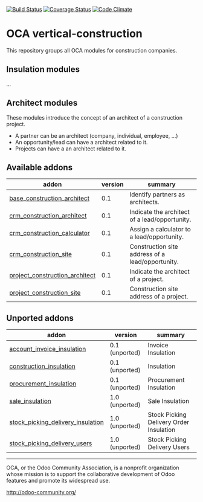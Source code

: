 [![Build Status](https://travis-ci.org/OCA/vertical-construction.svg?branch=8.0)](https://travis-ci.org/OCA/vertical-construction)
[![Coverage Status](https://coveralls.io/repos/OCA/vertical-construction/badge.svg?branch=8.0)](https://coveralls.io/r/OCA/vertical-construction?branch=8.0)
[![Code Climate](https://codeclimate.com/github/OCA/vertical-construction/badges/gpa.svg)](https://codeclimate.com/github/OCA/vertical-construction)
# OCA vertical-construction
This repository groups all OCA modules for construction companies.

## Insulation modules
...


## Architect modules
These modules introduce the concept of an architect of a construction project.
- A partner can be an architect (company, individual, employee, ...)
- An opportunity/lead can have a architect related to it.
- Projects can have a an architect related to it.

[//]: # (addons)
Available addons
----------------
addon | version | summary
--- | --- | ---
[base_construction_architect](base_construction_architect/) | 0.1 | Identify partners as architects.
[crm_construction_architect](crm_construction_architect/) | 0.1 | Indicate the architect of a lead/opportunity.
[crm_construction_calculator](crm_construction_calculator/) | 0.1 | Assign a calculator to a lead/opportunity.
[crm_construction_site](crm_construction_site/) | 0.1 | Construction site address of a lead/opportunity.
[project_construction_architect](project_construction_architect/) | 0.1 | Indicate the architect of a project.
[project_construction_site](project_construction_site/) | 0.1 | Construction site address of a project.

Unported addons
---------------
addon | version | summary
--- | --- | ---
[account_invoice_insulation](__unported__/account_invoice_insulation/) | 0.1 (unported) | Invoice Insulation
[construction_insulation](__unported__/construction_insulation/) | 0.1 (unported) | Insulation
[procurement_insulation](__unported__/procurement_insulation/) | 0.1 (unported) | Procurement Insulation
[sale_insulation](__unported__/sale_insulation/) | 1.0 (unported) | Sale Insulation
[stock_picking_delivery_insulation](__unported__/stock_picking_delivery_insulation/) | 1.0 (unported) | Stock Picking Delivery Order Insulation
[stock_picking_delivery_users](__unported__/stock_picking_delivery_users/) | 1.0 (unported) | Stock Picking Delivery Users

[//]: # (end addons)

----

OCA, or the Odoo Community Association, is a nonprofit organization whose
mission is to support the collaborative development of Odoo features and
promote its widespread use.

http://odoo-community.org/
